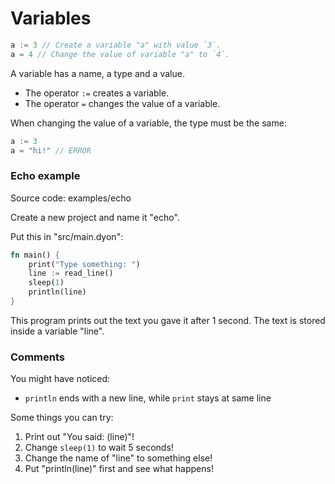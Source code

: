# Variables

```rust
a := 3 // Create a variable "a" with value `3`.
a = 4 // Change the value of variable "a" to `4`.
```

A variable has a name, a type and a value.

- The operator `:=` creates a variable.
- The operator `=` changes the value of a variable.

When changing the value of a variable, the type must be the same:

```rust
a := 3
a = "hi!" // ERROR
```

### Echo example

Source code: examples/echo

Create a new project and name it "echo".

Put this in "src/main.dyon":

```rust
fn main() {
    print("Type something: ")
    line := read_line()
    sleep(1)
    println(line)
}
```

This program prints out the text you gave it after 1 second.
The text is stored inside a variable "line".

### Comments

You might have noticed:

- `println` ends with a new line, while `print` stays at same line

Some things you can try:

1. Print out "You said: (line)"!
2. Change `sleep(1)` to wait 5 seconds!
3. Change the name of "line" to something else!
4. Put "println(line)" first and see what happens!
